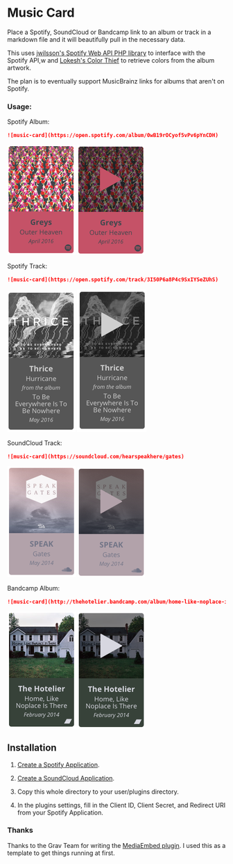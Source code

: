 # Music Card

Place a Spotify, SoundCloud or Bandcamp link to an album or track in a markdown file and it will beautifully pull in the necessary data.

This uses [jwilsson's Spotify Web API PHP library](https://github.com/jwilsson/spotify-web-api-php
) to interface with the Spotify API,w and [Lokesh's Color Thief](https://github.com/lokesh/color-thief/) to retrieve colors from the album artwork.

The plan is to eventually support MusicBrainz links for albums that aren't on Spotify.

### Usage:

Spotify Album:

```markdown
![music-card](https://open.spotify.com/album/0wB19rOCyof5vPv6pYnCDH)
```

![Greys](assets/screenshot_greys.png)
![Greys - Hover](assets/screenshot_greys_hover.png)


Spotify Track:

```markdown
![music-card](https://open.spotify.com/track/3I50P6a8P4c9SxIYSeZUhS)
```

![Thrice](assets/screenshot_thrice.png)
![Thrice - Hover](assets/screenshot_thrice_hover.png)


SoundCloud Track:

```markdown
![music-card](https://soundcloud.com/hearspeakhere/gates)
```

![Speak](assets/screenshot_speak.png)
![Speak - Hover](assets/screenshot_speak_hover.png)

Bandcamp Album:
```markdown
![music-card](http://thehotelier.bandcamp.com/album/home-like-noplace-is-there-2)
```

![The Hotelier](assets/screenshot_the_hotelier.png)
![The Hotelier - Hover](assets/screenshot_the_hotelier_hover.png)

## Installation

1. [Create a Spotify Application](https://developer.spotify.com/my-applications).

2. [Create a SoundCloud Application](http://soundcloud.com/you/apps).

3. Copy this whole directory to your user/plugins directory.

4. In the plugins settings, fill in the Client ID, Client Secret, and Redirect URI from your Spotify Application.
    
### Thanks

Thanks to the Grav Team for writing the [MediaEmbed plugin](https://github.com/sommerregen/grav-plugin-mediaembed). I used this as a template to get things running at first.
